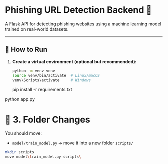 # Phishing URL Detection Backend 🚀

A Flask API for detecting phishing websites using a machine learning model trained on real-world datasets.

---

## 🚀 How to Run

1. **Create a virtual environment (optional but recommended):**
   ```bash
   python -m venv venv
   source venv/bin/activate  # Linux/macOS
   venv\Scripts\activate     # Windows
   ```

    pip install -r requirements.txt

python app.py

# 📁 3. Folder Changes

You should move:

- `model/train_model.py` ➔ move it into a new folder `scripts/`

```bash
mkdir scripts
move model\train_model.py scripts\
```
